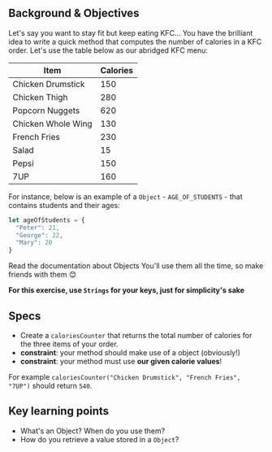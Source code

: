 ## Background & Objectives

Let's say you want to stay fit but keep eating KFC... You have the brilliant idea to write a quick method that computes the number of calories in a KFC order. Let's use the table below as our abridged KFC menu:

<table class="table">
  <thead>
    <tr>
      <th>Item</th>
      <th>Calories</th>
    </tr>
  </thead>
  <tbody>
    <tr>
      <td>Chicken Drumstick</td>
      <td>150</td>
    </tr>
    <tr>
      <td>Chicken Thigh</td>
      <td>280</td>
    </tr>
    <tr>
      <td>Popcorn Nuggets</td>
      <td>620</td>
    </tr>
    <tr>
      <td>Chicken Whole Wing</td>
      <td>130</td>
    </tr>
    <tr>
      <td>French Fries</td>
      <td>230</td>
    </tr>
    <tr>
      <td>Salad</td>
      <td>15</td>
    </tr>
    <tr>
      <td>Pepsi</td>
      <td>150</td>
    </tr>
    <tr>
      <td>7UP</td>
      <td>160</td>
    </tr>
  </tbody>
</table>

For instance, below is an example of a `Object` - `AGE_OF_STUDENTS` - that contains students and their ages:

```javascript
let ageOfStudents = {
  "Peter": 21,
  "George": 22,
  "Mary": 20
}
```

Read the documentation about Objects
You'll use them all the time, so make friends with them 😊

**For this exercise, use `Strings` for your keys, just for simplicity's sake**

## Specs

- Create a `caloriesCounter` that returns the total number of calories for the three items of your order.
- **constraint**: your method should make use of a object (obviously!)
- **constraint**: your method must use **our given calorie values**!

For example `caloriesCounter("Chicken Drumstick", "French Fries", "7UP")` should return `540`.

## Key learning points

- What's an Object? When do you use them?
- How do you retrieve a value stored in a `Object`?
